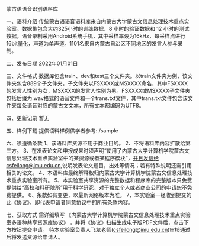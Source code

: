 蒙古语语音识别语料库

一、语料介绍
传统蒙古语语音语料库来自内蒙古大学蒙古文信息处理技术重点实验室。数据集包含大约325小时的训练数据、8 小时的验证数据和 12 小时的测试数据。语音录制采用Android系统手机，其中采样率设为16kHz，每采样点进行16bit量化，声道为单声道。1101名来自内蒙古自治区不同地区的发言人参与录制。

二、发布日期
2022年01月01日

三、文件格式
数据库包含train、dev和test三个文件夹。以train文件夹为例，该文件夹包含889个子文件夹，子文件夹以FSXXXX或MSXXXX命名，其中FSXXXX的发言人性别为女，MSXXXX的发言人性别为男。FSXXXX或MSXXXX子文件夹包括后缀为.wav格式的语音文件和一个trans.txt文件，其中trans.txt文件包含该文件夹每条语音对应的蒙古文文本，所有文本都编码为UTF8。

四、更新记录
暂无

五、样例下载
提供语料样例供学者参考: /sample

六、须遵循条款
1、该语料库资源不用于商业目的。
2、不将语料库内容扩散给第三方。
3、在发表论文和申报成果时须声明“使用了内蒙古大学计算机学院蒙古文信息处理技术重点实验室中的某资源或者某程序模块”，并且发信给csfeilong@imu.edu.cn,说明发表论文题目，出处等情况；若有特殊说明还需引用相关的论文。
4、本语料库最终解释权归内蒙古大学计算机学院蒙古文信息处理技术重点实验室所有。
5、本实验室共享资源的完整数据和程序库的完整版本只免费提供给“高校和科研院所”用于科学研究，对于独立个人或者商业公司的申请恕不免费提供。
6、条款如有变更，以最新网络版本为准。
7、本实验室一经收到提交的此《协议》，即代表申请者同意协议中的所有条款内容。

七、获取方式
需详细填写 《内蒙古大学计算机学院蒙古文信息处理技术重点实验室多语种共享资源库协议》 ，并将《协议》扫描生成电子版PDF文件后，点击下方按钮提交申请。
待本实验室负责人飞龙老师(csfeilong@imu.edu.cn)审核通过后将发送资源给申请人。
